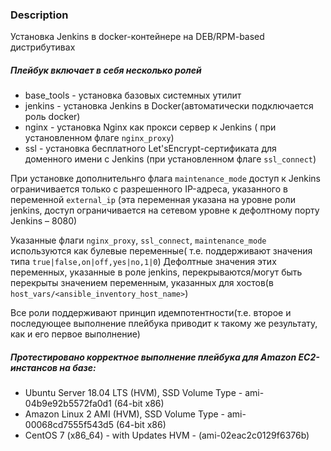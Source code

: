 ### Description
Установка Jenkins в docker-контейнере на DEB/RPM-based дистрибутивах

##### Плейбук включает в себя несколько ролей
- base_tools - установка базовых системных утилит
- jenkins - установка Jenkins в Docker(автоматически подключается роль docker)
- nginx - установка Nginx как прокси сервер к Jenkins ( при установленном флаге `nginx_proxy`)
- ssl - установка бесплатного Let'sEncrypt-сертификата для доменного имени с Jenkins (при установленном флаге `ssl_connect`)

При установке дополнительнго флага `maintenance_mode` доступ к Jenkins ограничивается только с разрешенного IP-адреса, указанного в переменной `external_ip` (эта переменная указана на уровне роли jenkins, доступ ограничивается на сетевом уровне к дефолтному порту Jenkins – 8080)

Указанные флаги `nginx_proxy`, `ssl_connect`, `maintenance_mode` используются как булевые переменные( т.е. поддерживают значения типа `true|false,on|off,yes|no,1|0`)
Дефолтные значения этих переменных, указанные в роле jenkins, перекрываются/могут быть перекрыты значением переменным, указанных для хостов(в `host_vars/<ansible_inventory_host_name>`)

Все роли поддерживают принцип идемпотентности(т.е. второе и последующее выполнение плейбука приводит  к такому же результату, как и его первое выполнение)

##### Протестировано корректное выполнение плейбука для Amazon EC2-инстансов на базе:
- Ubuntu Server 18.04 LTS (HVM), SSD Volume Type - ami-04b9e92b5572fa0d1 (64-bit x86)
- Amazon Linux 2 AMI (HVM), SSD Volume Type - ami-00068cd7555f543d5 (64-bit x86)
- CentOS 7 (x86_64) - with Updates HVM - (ami-02eac2c0129f6376b)
